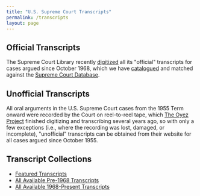 ```yaml
---
title: "U.S. Supreme Court Transcripts"
permalink: /transcripts
layout: page
---
```


## Official Transcripts

The Supreme Court Library recently [digitized](https://www.supremecourt.gov/oral_arguments/archived_transcripts/1968)
all its "official" transcripts for cases argued since October 1968, which we have [catalogued](/transcripts/scotus) and
matched against the [Supreme Court Database](http://scdb.wustl.edu/).

## Unofficial Transcripts

All oral arguments in the U.S. Supreme Court cases from the 1955 Term onward were recorded by the Court on reel-to-reel
tape, which [The Oyez Project](https://www.oyez.org) finished digitizing and transcribing several years ago, so with only
a few exceptions (i.e., where the recording was lost, damaged, or incomplete), "unofficial" transcripts can be obtained
from their website for all cases argued since October 1955.

## Transcript Collections

- [Featured Transcripts](/transcripts/featured)
- [All Available Pre-1968 Transcripts](/transcripts/pre-1968)
- [All Available 1968-Present Transcripts](/transcripts/scotus)
